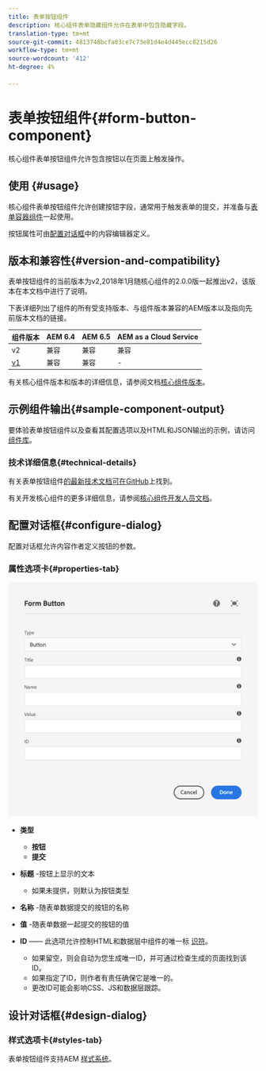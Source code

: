 ```yaml
---
title: 表单按钮组件
description: 核心组件表单隐藏组件允许在表单中包含隐藏字段。
translation-type: tm+mt
source-git-commit: 4813748bcfa83ce7c73e81d4e4d445ecc8215d26
workflow-type: tm+mt
source-wordcount: '412'
ht-degree: 4%

---
```



# 表单按钮组件{#form-button-component}

核心组件表单按钮组件允许包含按钮以在页面上触发操作。

## 使用 {#usage}

核心组件表单按钮组件允许创建按钮字段，通常用于触发表单的提交，并准备与[表单容器组件](form-container.md)一起使用。

按钮属性可由[配置对话框](#configure-dialog)中的内容编辑器定义。

## 版本和兼容性{#version-and-compatibility}

表单按钮组件的当前版本为v2,2018年1月随核心组件的2.0.0版一起推出v2，该版本在本文档中进行了说明。

下表详细列出了组件的所有受支持版本、与组件版本兼容的AEM版本以及指向先前版本文档的链接。

| 组件版本 | AEM 6.4 | AEM 6.5 | AEM as a Cloud Service |
|--- |--- |--- |---|
| v2 | 兼容 | 兼容 | 兼容 |
| [v1](/help/components/v1/form-button-v1.md) | 兼容 | 兼容 | - |

有关核心组件版本和版本的详细信息，请参阅文档[核心组件版本](/help/versions.md)。

## 示例组件输出{#sample-component-output}

要体验表单按钮组件以及查看其配置选项以及HTML和JSON输出的示例，请访问[组件库](https://adobe.com/go/aem_cmp_library_form_button)。

### 技术详细信息{#technical-details}

有关表单按钮组件[的最新技术文档可在GitHub](https://adobe.com/go/aem_cmp_tech_form_button_v2)上找到。

有关开发核心组件的更多详细信息，请参阅[核心组件开发人员文档](/help/developing/overview.md)。

## 配置对话框{#configure-dialog}

配置对话框允许内容作者定义按钮的参数。

### 属性选项卡{#properties-tab}

![表单按钮组件的编辑对话框](/help/assets/form-button-edit.png)

* **类型**

   * **按钮**
   * **提交**

* **标题** -按钮上显示的文本

   * 如果未提供，则默认为按钮类型

* **名称** -随表单数据提交的按钮的名称
* **值** -随表单数据一起提交的按钮的值

* **ID**  —— 此选项允许控制HTML和数据层中组件的唯一标 [识符](/help/developing/data-layer/overview.md)。
   * 如果留空，则会自动为您生成唯一ID，并可通过检查生成的页面找到该ID。
   * 如果指定了ID，则作者有责任确保它是唯一的。
   * 更改ID可能会影响CSS、JS和数据层跟踪。

## 设计对话框{#design-dialog}

### 样式选项卡{#styles-tab}

表单按钮组件支持AEM [样式系统](/help/get-started/authoring.md#component-styling)。
